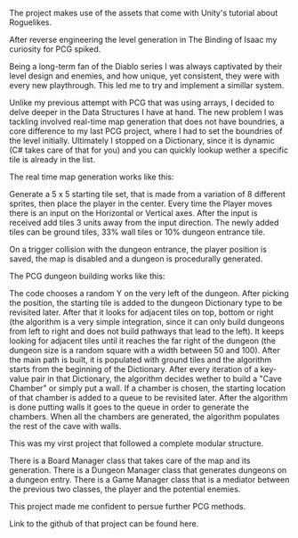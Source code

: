 The project makes use of the assets that come with Unity's tutorial about Roguelikes.

After reverse engineering the level generation in The Binding of Isaac my curiosity for PCG spiked.


Being a long-term fan of the Diablo series I was always captivated by their level design and enemies, and how unique, yet consistent, they were with every new playthrough. This led me to try and implement a simillar system.


Unlike my previous attempt with PCG that was using arrays, I decided to delve deeper in the Data Structures I have at hand. The new problem I was tackling involved real-time map generation that does not have boundries, a core difference to my last PCG project, where I had to set the boundries of the level initially. Ultimately I stopped on a Dictionary, since  it is dynamic (C# takes care of that for you) and you can quickly lookup wether a specific tile is already in the list.


The real time map generation works like this:

Generate a 5 x 5 starting tile set, that is made from a variation of 8 different sprites, then place the player in the center.
Every time the Player moves there is an input on the Horizontal or Vertical axes. After the input is received add tiles 3 units away from the input direction.
The newly added tiles can be ground tiles, 33% wall tiles or 10% dungeon entrance tile.

On a trigger collision with the dungeon entrance, the player position is saved, the map is disabled and a dungeon is procedurally generated.

The PCG dungeon building works like this:

The code chooses a random Y on the very left of the dungeon.
After picking the position, the starting tile is added to the dungeon Dictionary type to be revisited later.
After that it looks for adjacent tiles on top, bottom or right (the algorithm is a very simple integration, since it can only build dungeons from left to right and does not build pathways that lead to the left).
It keeps looking for adjacent tiles until it reaches the far right of the dungeon  (the dungeon size is a random square with a width between 50 and 100).
After the main path is built, it is populated with ground tiles and the algorithm starts from the beginning of the Dictionary.
After every iteration of a key-value pair in that Dictionary, the algorithm decides wether to build a "Cave Chamber" or simply put a wall. If a chamber is chosen, the starting location of that chamber is added to a queue to be revisited later.
After the algorithm is done putting walls it goes to the queue in order to generate the chambers.
When all the chambers are generated, the algorithm populates the rest of the cave with walls.

This was my virst project that followed a complete modular structure. 

There is a Board Manager class that takes care of the map and its generation.
There is a Dungeon Manager class that generates dungeons on a dungeon entry.
There is a Game Manager class that is a mediator between the previous two classes, the player and the potential enemies.

This project made me confident to persue further PCG methods.

Link to the github of that project can be found here.

